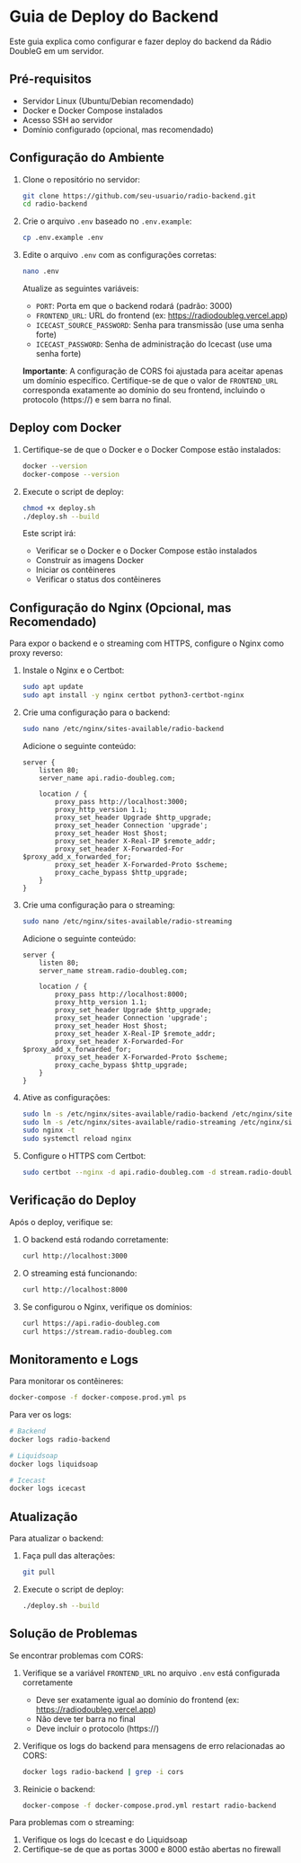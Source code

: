 # Guia de Deploy do Backend

Este guia explica como configurar e fazer deploy do backend da Rádio DoubleG em um servidor.

## Pré-requisitos

- Servidor Linux (Ubuntu/Debian recomendado)
- Docker e Docker Compose instalados
- Acesso SSH ao servidor
- Domínio configurado (opcional, mas recomendado)

## Configuração do Ambiente

1. Clone o repositório no servidor:
   ```bash
   git clone https://github.com/seu-usuario/radio-backend.git
   cd radio-backend
   ```

2. Crie o arquivo `.env` baseado no `.env.example`:
   ```bash
   cp .env.example .env
   ```

3. Edite o arquivo `.env` com as configurações corretas:
   ```bash
   nano .env
   ```

   Atualize as seguintes variáveis:
   - `PORT`: Porta em que o backend rodará (padrão: 3000)
   - `FRONTEND_URL`: URL do frontend (ex: https://radiodoubleg.vercel.app)
   - `ICECAST_SOURCE_PASSWORD`: Senha para transmissão (use uma senha forte)
   - `ICECAST_PASSWORD`: Senha de administração do Icecast (use uma senha forte)

   **Importante**: A configuração de CORS foi ajustada para aceitar apenas um domínio específico. Certifique-se de que o valor de `FRONTEND_URL` corresponda exatamente ao domínio do seu frontend, incluindo o protocolo (https://) e sem barra no final.

## Deploy com Docker

1. Certifique-se de que o Docker e o Docker Compose estão instalados:
   ```bash
   docker --version
   docker-compose --version
   ```

2. Execute o script de deploy:
   ```bash
   chmod +x deploy.sh
   ./deploy.sh --build
   ```

   Este script irá:
   - Verificar se o Docker e o Docker Compose estão instalados
   - Construir as imagens Docker
   - Iniciar os contêineres
   - Verificar o status dos contêineres

## Configuração do Nginx (Opcional, mas Recomendado)

Para expor o backend e o streaming com HTTPS, configure o Nginx como proxy reverso:

1. Instale o Nginx e o Certbot:
   ```bash
   sudo apt update
   sudo apt install -y nginx certbot python3-certbot-nginx
   ```

2. Crie uma configuração para o backend:
   ```bash
   sudo nano /etc/nginx/sites-available/radio-backend
   ```

   Adicione o seguinte conteúdo:
   ```nginx
   server {
       listen 80;
       server_name api.radio-doubleg.com;

       location / {
           proxy_pass http://localhost:3000;
           proxy_http_version 1.1;
           proxy_set_header Upgrade $http_upgrade;
           proxy_set_header Connection 'upgrade';
           proxy_set_header Host $host;
           proxy_set_header X-Real-IP $remote_addr;
           proxy_set_header X-Forwarded-For $proxy_add_x_forwarded_for;
           proxy_set_header X-Forwarded-Proto $scheme;
           proxy_cache_bypass $http_upgrade;
       }
   }
   ```

3. Crie uma configuração para o streaming:
   ```bash
   sudo nano /etc/nginx/sites-available/radio-streaming
   ```

   Adicione o seguinte conteúdo:
   ```nginx
   server {
       listen 80;
       server_name stream.radio-doubleg.com;

       location / {
           proxy_pass http://localhost:8000;
           proxy_http_version 1.1;
           proxy_set_header Upgrade $http_upgrade;
           proxy_set_header Connection 'upgrade';
           proxy_set_header Host $host;
           proxy_set_header X-Real-IP $remote_addr;
           proxy_set_header X-Forwarded-For $proxy_add_x_forwarded_for;
           proxy_set_header X-Forwarded-Proto $scheme;
           proxy_cache_bypass $http_upgrade;
       }
   }
   ```

4. Ative as configurações:
   ```bash
   sudo ln -s /etc/nginx/sites-available/radio-backend /etc/nginx/sites-enabled/
   sudo ln -s /etc/nginx/sites-available/radio-streaming /etc/nginx/sites-enabled/
   sudo nginx -t
   sudo systemctl reload nginx
   ```

5. Configure o HTTPS com Certbot:
   ```bash
   sudo certbot --nginx -d api.radio-doubleg.com -d stream.radio-doubleg.com
   ```

## Verificação do Deploy

Após o deploy, verifique se:

1. O backend está rodando corretamente:
   ```bash
   curl http://localhost:3000
   ```

2. O streaming está funcionando:
   ```bash
   curl http://localhost:8000
   ```

3. Se configurou o Nginx, verifique os domínios:
   ```bash
   curl https://api.radio-doubleg.com
   curl https://stream.radio-doubleg.com
   ```

## Monitoramento e Logs

Para monitorar os contêineres:
```bash
docker-compose -f docker-compose.prod.yml ps
```

Para ver os logs:
```bash
# Backend
docker logs radio-backend

# Liquidsoap
docker logs liquidsoap

# Icecast
docker logs icecast
```

## Atualização

Para atualizar o backend:

1. Faça pull das alterações:
   ```bash
   git pull
   ```

2. Execute o script de deploy:
   ```bash
   ./deploy.sh --build
   ```

## Solução de Problemas

Se encontrar problemas com CORS:

1. Verifique se a variável `FRONTEND_URL` no arquivo `.env` está configurada corretamente
   - Deve ser exatamente igual ao domínio do frontend (ex: https://radiodoubleg.vercel.app)
   - Não deve ter barra no final
   - Deve incluir o protocolo (https://)

2. Verifique os logs do backend para mensagens de erro relacionadas ao CORS:
   ```bash
   docker logs radio-backend | grep -i cors
   ```

3. Reinicie o backend:
   ```bash
   docker-compose -f docker-compose.prod.yml restart radio-backend
   ```

Para problemas com o streaming:

1. Verifique os logs do Icecast e do Liquidsoap
2. Certifique-se de que as portas 3000 e 8000 estão abertas no firewall 